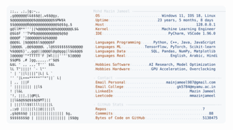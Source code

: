 <picture>
  <source srcset="https://raw.githubusercontent.com/mmazinjameel/mmazinjameel/main/dark_mode.svg?v=1744560674" media="(prefers-color-scheme: dark)">
  <img src="https://raw.githubusercontent.com/mmazinjameel/mmazinjameel/main/light_mode.svg?v=1744560674">
</picture>
